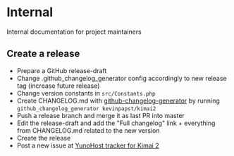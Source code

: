 # Internal

Internal documentation for project maintainers

## Create a release

- Prepare a GitHub release-draft
- Change .github_changelog_generator config accordingly to new release tag (increase future release)
- Change version constants in `src/Constants.php`
- Create CHANGELOG.md with [github-changelog-generator](https://github.com/github-changelog-generator/github-changelog-generator]) by running `github_changelog_generator kevinpapst/kimai2`
- Push a release branch and merge it as last PR into master
- Edit the release-draft and add the "Full changelog" link + everything from CHANGELOG.md related to the new version 
- Create the release
- Post a new issue at [YunoHost tracker for Kimai 2](https://github.com/YunoHost-Apps/kimai2_ynh)
